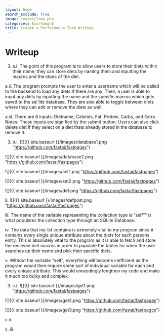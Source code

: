 ```yaml
---
layout: home
search_exclude: true
image: images/logo.png
categories: [markdown]
title: Create a Performance Task Writeup
---
```

# Writeup
3. a.i. The point of this program is to allow users to store their diets within their name; they can store diets by naming them and inputting the macros and the ntoes of the diet.

a.ii. The program prompts the user to enter a username which will be called to the backend to load any diets if there are any. Then, a user is able to input any diets by inputting the name and the specific macros which gets saved to the sql lite database. They are also able to toggle between diets where they can edit or remove the diets as well. 

a.iii. There are 6 inputs: Dietname, Calories, Fat, Protein, Carbs, and Extra Notes. These inputs are signified by the submit button. Users can also click delete diet if they select on a diet thats already stored in the database to remove it. 

3. b.i. ![]({{ site.baseurl }}/images/database1.png "https://github.com/fastai/fastpages")

![]({{ site.baseurl }}/images/database2.png "https://github.com/fastai/fastpages")
    
![]({{ site.baseurl }}/images/set1.png "https://github.com/fastai/fastpages")

![]({{ site.baseurl }}/images/set2.png "https://github.com/fastai/fastpages")

![]({{ site.baseurl }}/images/def.png "https://github.com/fastai/fastpages")

ii.
![]({{ site.baseurl }}/images/defpost.png "https://github.com/fastai/fastpages")

iii.
The name of the variable representing the collection type is "self"" is what populates the collection type through an SQLite Database.

iv. The data that my list contains is extremely vital to my program since it contains every single unique attribute about the diets for each persons entry. This is absolutely vital to the program as it is able to fetch and store the recieved diet macros in order to populate the tables for when the user searches up their name and pick their specific diets.

v.
Without the variable "self", everything will become inefficient as the program would then require some sort of individual variable for each and every unique attribute. This would unneedingly lengthen my code and make it much too bulky and complex.

3. c.i.
![]({{ site.baseurl }}/images/get1.png "https://github.com/fastai/fastpages")

![]({{ site.baseurl }}/images/get2.png "https://github.com/fastai/fastpages")

![]({{ site.baseurl }}/images/get3.png "https://github.com/fastai/fastpages")


c.ii.

c. iii. 

